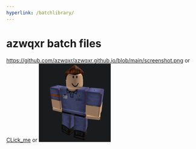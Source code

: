 ```yaml
---
hyperlink: /batchlibrary/
---
```

# azwqxr batch files
https://github.com/azwqxr/azwqxr.github.io/blob/main/screenshot.png
or
<a href="screenshot.png" download>CLick_me</a>
or
<a href="screenshot.png" download>
 <img src="screenshot.png" alt="Click_to_download">
</a>
